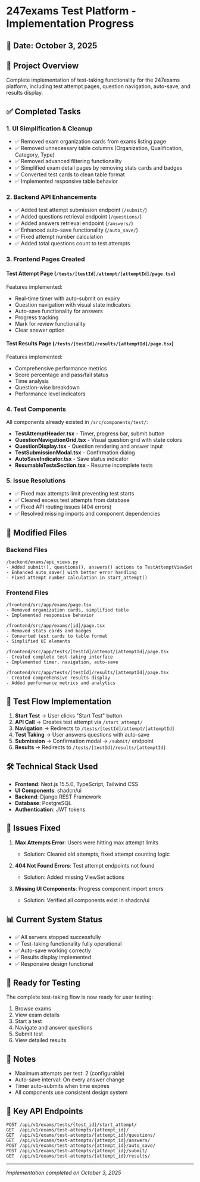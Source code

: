 # 247exams Test Platform - Implementation Progress

## 📅 Date: October 3, 2025

## 🎯 Project Overview
Complete implementation of test-taking functionality for the 247exams platform, including test attempt pages, question navigation, auto-save, and results display.

## ✅ Completed Tasks

### 1. UI Simplification & Cleanup
- ✅ Removed exam organization cards from exams listing page
- ✅ Removed unnecessary table columns (Organization, Qualification, Category, Type)
- ✅ Removed advanced filtering functionality
- ✅ Simplified exam detail pages by removing stats cards and badges
- ✅ Converted test cards to clean table format
- ✅ Implemented responsive table behavior

### 2. Backend API Enhancements
- ✅ Added test attempt submission endpoint (`/submit/`)
- ✅ Added questions retrieval endpoint (`/questions/`)
- ✅ Added answers retrieval endpoint (`/answers/`)
- ✅ Enhanced auto-save functionality (`/auto_save/`)
- ✅ Fixed attempt number calculation
- ✅ Added total questions count to test attempts

### 3. Frontend Pages Created

#### Test Attempt Page (`/tests/[testId]/attempt/[attemptId]/page.tsx`)
Features implemented:
- Real-time timer with auto-submit on expiry
- Question navigation with visual state indicators
- Auto-save functionality for answers
- Progress tracking
- Mark for review functionality
- Clear answer option

#### Test Results Page (`/tests/[testId]/results/[attemptId]/page.tsx`)
Features implemented:
- Comprehensive performance metrics
- Score percentage and pass/fail status
- Time analysis
- Question-wise breakdown
- Performance level indicators

### 4. Test Components
All components already existed in `/src/components/test/`:
- **TestAttemptHeader.tsx** - Timer, progress bar, submit button
- **QuestionNavigationGrid.tsx** - Visual question grid with state colors
- **QuestionDisplay.tsx** - Question rendering and answer input
- **TestSubmissionModal.tsx** - Confirmation dialog
- **AutoSaveIndicator.tsx** - Save status indicator
- **ResumableTestsSection.tsx** - Resume incomplete tests

### 5. Issue Resolutions
- ✅ Fixed max attempts limit preventing test starts
- ✅ Cleared excess test attempts from database
- ✅ Fixed API routing issues (404 errors)
- ✅ Resolved missing imports and component dependencies

## 📁 Modified Files

### Backend Files
```
/backend/exams/api_views.py
- Added submit(), questions(), answers() actions to TestAttemptViewSet
- Enhanced auto_save() with better error handling
- Fixed attempt number calculation in start_attempt()
```

### Frontend Files
```
/frontend/src/app/exams/page.tsx
- Removed organization cards, simplified table
- Implemented responsive behavior

/frontend/src/app/exams/[id]/page.tsx
- Removed stats cards and badges
- Converted test cards to table format
- Simplified UI elements

/frontend/src/app/tests/[testId]/attempt/[attemptId]/page.tsx
- Created complete test-taking interface
- Implemented timer, navigation, auto-save

/frontend/src/app/tests/[testId]/results/[attemptId]/page.tsx
- Created comprehensive results display
- Added performance metrics and analytics
```

## 🔄 Test Flow Implementation

1. **Start Test** → User clicks "Start Test" button
2. **API Call** → Creates test attempt via `/start_attempt/`
3. **Navigation** → Redirects to `/tests/[testId]/attempt/[attemptId]`
4. **Test Taking** → User answers questions with auto-save
5. **Submission** → Confirmation modal → `/submit/` endpoint
6. **Results** → Redirects to `/tests/[testId]/results/[attemptId]`

## 🛠️ Technical Stack Used
- **Frontend**: Next.js 15.5.0, TypeScript, Tailwind CSS
- **UI Components**: shadcn/ui
- **Backend**: Django REST Framework
- **Database**: PostgreSQL
- **Authentication**: JWT tokens

## 🐛 Issues Fixed
1. **Max Attempts Error**: Users were hitting max attempt limits
   - Solution: Cleared old attempts, fixed attempt counting logic
   
2. **404 Not Found Errors**: Test attempt endpoints not found
   - Solution: Added missing ViewSet actions
   
3. **Missing UI Components**: Progress component import errors
   - Solution: Verified all components exist in shadcn/ui

## 📊 Current System Status
- ✅ All servers stopped successfully
- ✅ Test-taking functionality fully operational
- ✅ Auto-save working correctly
- ✅ Results display implemented
- ✅ Responsive design functional

## 🚀 Ready for Testing
The complete test-taking flow is now ready for user testing:
1. Browse exams
2. View exam details
3. Start a test
4. Navigate and answer questions
5. Submit test
6. View detailed results

## 📝 Notes
- Maximum attempts per test: 2 (configurable)
- Auto-save interval: On every answer change
- Timer auto-submits when time expires
- All components use consistent design system

## 🔗 Key API Endpoints
```
POST /api/v1/exams/tests/{test_id}/start_attempt/
GET  /api/v1/exams/test-attempts/{attempt_id}/
GET  /api/v1/exams/test-attempts/{attempt_id}/questions/
GET  /api/v1/exams/test-attempts/{attempt_id}/answers/
POST /api/v1/exams/test-attempts/{attempt_id}/auto_save/
POST /api/v1/exams/test-attempts/{attempt_id}/submit/
GET  /api/v1/exams/test-attempts/{attempt_id}/results/
```

---
*Implementation completed on October 3, 2025*